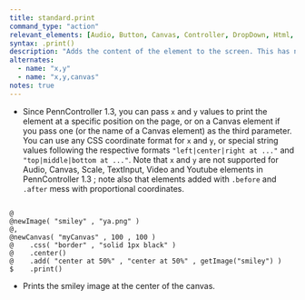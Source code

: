 ```yaml
---
title: standard.print
command_type: "action"
relevant_elements: [Audio, Button, Canvas, Controller, DropDown, Html, Image, MediaRecorder, Scale, Text, TextInput, Tooltip, Video, VoiceRecorder, Youtube]
syntax: .print()
description: "Adds the content of the element to the screen. This has no effect for non-visual elements such as the purely interactive Selector elements."
alternates:
  - name: "x,y"
  - name: "x,y,canvas"
notes: true
---
```


+ Since PennController 1.3, you can pass `x` and `y` values to print the element at a specific position on the page, or on a Canvas element if you pass one (or the name of a Canvas element) as the third parameter. You can use any CSS coordinate format for `x` and `y`, or special string values following the respective formats `"left|center|right at ..."` and `"top|middle|bottom at ..."`. Note that `x` and `y` are not supported for Audio, Canvas, Scale, TextInput, Video and Youtube elements in PennController 1.3 ; note also that elements added with `.before` and `.after` mess with proportional coordinates.

<!--more-->

<pre><code class="language-diff-javascript diff-highlight try-true">
@
@newImage( "smiley" , "ya.png" )
@,
@newCanvas( "myCanvas" , 100 , 100 )
@    .css( "border" , "solid 1px black" )
@    .center()
@    .add( "center at 50%" , "center at 50%" , getImage("smiley") )
$    .print()
</code></pre>

+ Prints the smiley image at the center of the canvas.
